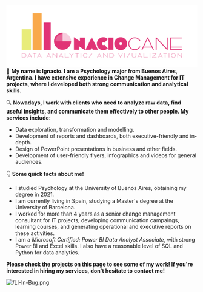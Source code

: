 ![](files/ignacio-cane-data-logo.png)
👋 **My name is Ignacio. I am a Psychology major from Buenos Aires, Argentina. I have extensive experience in Change Management for IT projects, where I developed both strong communication and analytical skills.**

🔍 **Nowadays, I work with clients who need to analyze raw data, find useful insights, and communicate them effectively to other people. My services include:**
- Data exploration, transformation and modelling.
- Development of reports and dashboards, both executive-friendly and in-depth.
- Design of PowerPoint presentations in business and other fields.
- Development of user-friendly flyers, infographics and videos for general audiences.

👇 **Some quick facts about me!**
- I studied Psychology at the University of Buenos Aires, obtaining my degree in 2021.
- I am currently living in Spain, studying a Master's degree at the University of Barcelona.
- I worked for more than 4 years as a senior change management consultant for IT projects, developing communication campaings, learning courses, and generating operational and executive reports on these activities.
- I am a _Microsoft Certified: Power BI Data Analyst Associate_, with strong Power BI and Excel skills. I also have a reasonable level of SQL and Python for data analytics.

**Please check the projects on this page to see some of my work! If you're interested in hiring my services, don't hesitate to contact me!**

![/LI-In-Bug.png](https://www.linkedin.com/in/ignaciocane/)

